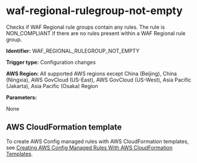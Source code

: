 # waf\-regional\-rulegroup\-not\-empty<a name="waf-regional-rulegroup-not-empty"></a>

Checks if WAF Regional rule groups contain any rules\. The rule is NON\_COMPLIANT if there are no rules present within a WAF Regional rule group\. 

**Identifier:** WAF\_REGIONAL\_RULEGROUP\_NOT\_EMPTY

**Trigger type:** Configuration changes

**AWS Region:** All supported AWS regions except China \(Beijing\), China \(Ningxia\), AWS GovCloud \(US\-East\), AWS GovCloud \(US\-West\), Asia Pacific \(Jakarta\), Asia Pacific \(Osaka\) Region

**Parameters:**

None  

## AWS CloudFormation template<a name="w85aac12c32c17b9d575c15"></a>

To create AWS Config managed rules with AWS CloudFormation templates, see [Creating AWS Config Managed Rules With AWS CloudFormation Templates](aws-config-managed-rules-cloudformation-templates.md)\.